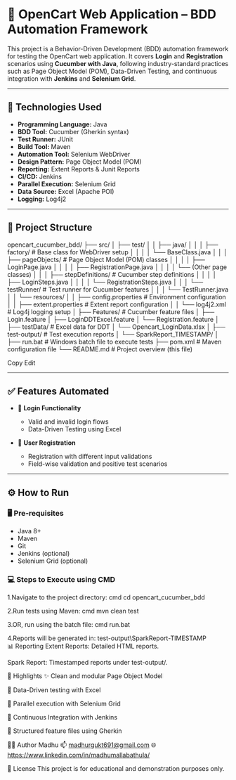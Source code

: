 # 🛒 OpenCart Web Application – BDD Automation Framework

This project is a Behavior-Driven Development (BDD) automation framework for testing the OpenCart web application. It covers **Login** and **Registration** scenarios using **Cucumber with Java**, following industry-standard practices such as Page Object Model (POM), Data-Driven Testing, and continuous integration with **Jenkins** and **Selenium Grid**.

---

## 🚀 Technologies Used

- **Programming Language:** Java
- **BDD Tool:** Cucumber (Gherkin syntax)
- **Test Runner:** JUnit
- **Build Tool:** Maven
- **Automation Tool:** Selenium WebDriver
- **Design Pattern:** Page Object Model (POM)
- **Reporting:** Extent Reports & Junit Reports
- **CI/CD:** Jenkins
- **Parallel Execution:** Selenium Grid
- **Data Source:** Excel (Apache POI)
- **Logging:** Log4j2

---

## 📁 Project Structure

opencart_cucumber_bdd/
├── src/
│ ├── test/
│ │ ├── java/
│ │ │ ├── factory/ # Base class for WebDriver setup
│ │ │ │ └── BaseClass.java
│ │ │ ├── pageObjects/ # Page Object Model (POM) classes
│ │ │ │ ├── LoginPage.java
│ │ │ │ ├── RegistrationPage.java
│ │ │ │ └── (Other page classes)
│ │ │ ├── stepDefinitions/ # Cucumber step definitions
│ │ │ │ ├── LoginSteps.java
│ │ │ │ └── RegistrationSteps.java
│ │ │ └── testRunner/ # Test runner for Cucumber features
│ │ │ └── TestRunner.java
│ │ └── resources/
│ │ ├── config.properties # Environment configuration
│ │ ├── extent.properties # Extent report configuration
│ │ └── log4j2.xml # Log4j logging setup
│
├── Features/ # Cucumber feature files
│ ├── Login.feature
│ ├── LoginDDTExcel.feature
│ └── Registration.feature
│
├── testData/ # Excel data for DDT
│ └── Opencart_LoginData.xlsx
│
├── test-output/ # Test execution reports
│ └── SparkReport_TIMESTAMP/
│
├── run.bat # Windows batch file to execute tests
├── pom.xml # Maven configuration file
└── README.md # Project overview (this file)

Copy
Edit

---

## ✅ Features Automated

- 🔐 **Login Functionality**
  - Valid and invalid login flows
  - Data-Driven Testing using Excel

- 📝 **User Registration**
  - Registration with different input validations
  - Field-wise validation and positive test scenarios

---

## ⚙️ How to Run

### 🖥️ Pre-requisites

- Java 8+
- Maven
- Git
- Jenkins (optional)
- Selenium Grid (optional)
### 💻 Steps to Execute using CMD

1.Navigate to the project directory:
cmd
cd opencart_cucumber_bdd

2.Run tests using Maven:
cmd
mvn clean test

3.OR, run using the batch file:
cmd
run.bat

4.Reports will be generated in:
test-output\SparkReport-TIMESTAMP\
📊 Reporting
Extent Reports: Detailed HTML reports.

Spark Report: Timestamped reports under test-output/.

📌 Highlights
✨ Clean and modular Page Object Model

🔁 Data-Driven testing with Excel

🧵 Parallel execution with Selenium Grid

🧪 Continuous Integration with Jenkins

📄 Structured feature files using Gherkin


👨‍💻 Author
Madhu
📫 madhurgukt691@gmail.com
🌐 https://www.linkedin.com/in/madhumallabathula/


📃 License
This project is for educational and demonstration purposes only.


